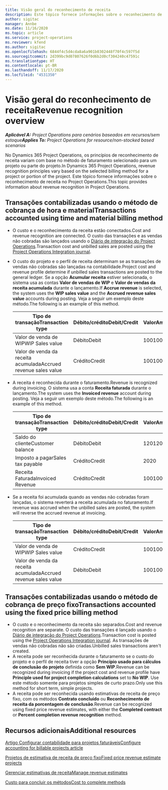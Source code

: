 ```yaml
---
title: Visão geral do reconhecimento de receita
description: Este tópico fornece informações sobre o reconhecimento de receita no Project Operations.
author: sigitac
manager: Annbe
ms.date: 11/16/2020
ms.topic: article
ms.service: project-operations
ms.reviewer: kfend
ms.author: sigitac
ms.openlocfilehash: 6844f4c5d4cda8a6a901b0302448f70f4c597f5d
ms.sourcegitcommit: 2d399bc9d07807626f0d6b2d0cf304240c47591c
ms.translationtype: HT
ms.contentlocale: pt-BR
ms.lasthandoff: 11/17/2020
ms.locfileid: "4531350"
---
```

# <a name="revenue-recognition-overview"></a><span data-ttu-id="6e639-103">Visão geral do reconhecimento de receita</span><span class="sxs-lookup"><span data-stu-id="6e639-103">Revenue recognition overview</span></span>

<span data-ttu-id="6e639-104">_**Aplicável A:** Project Operations para cenários baseados em recursos/sem estoque_</span><span class="sxs-lookup"><span data-stu-id="6e639-104">_**Applies To:** Project Operations for resource/non-stocked based scenarios_</span></span>

<span data-ttu-id="6e639-105">No Dynamics 365 Project Operations, os princípios de reconhecimento de receita variam com base no método de faturamento selecionado para um projeto ou parte do projeto.</span><span class="sxs-lookup"><span data-stu-id="6e639-105">In Dynamics 365 Project Operations, revenue recognition principles vary based on the selected billing method for a project or portion of the project.</span></span> <span data-ttu-id="6e639-106">Este tópico fornece informações sobre o reconhecimento de receita no Project Operations.</span><span class="sxs-lookup"><span data-stu-id="6e639-106">This topic provides information about revenue recognition in Project Operations.</span></span>

## <a name="transactions-accounted-using-time-and-material-billing-method"></a><span data-ttu-id="6e639-107">Transações contabilizadas usando o método de cobrança de hora e material</span><span class="sxs-lookup"><span data-stu-id="6e639-107">Transactions accounted using time and material billing method</span></span>

- <span data-ttu-id="6e639-108">O custo e o reconhecimento da receita estão conectados.</span><span class="sxs-lookup"><span data-stu-id="6e639-108">Cost and revenue recognition are connected.</span></span> <span data-ttu-id="6e639-109">O custo das transações e as vendas não cobradas são lançados usando o [Diário de integração do Project Operations](../project-accounting/project-operations-integration-journal.md).</span><span class="sxs-lookup"><span data-stu-id="6e639-109">Transaction cost and unbilled sales are posted using the [Project Operations Integration journal](../project-accounting/project-operations-integration-journal.md).</span></span>
- <span data-ttu-id="6e639-110">O custo do projeto e o perfil de receita determinam se as transações de vendas não cobradas são lançadas na contabilidade.</span><span class="sxs-lookup"><span data-stu-id="6e639-110">Project cost and revenue profile determine if unbilled sales transactions are posted to the general ledger.</span></span> <span data-ttu-id="6e639-111">Se a opção **Acumular receita** estiver selecionada, o sistema usa as contas **Valor de vendas de WIP** e **Valor de vendas da receita acumulada** durante o lançamento.</span><span class="sxs-lookup"><span data-stu-id="6e639-111">If **Accrue revenue** is selected, the system uses the **WIP sales value** and the **Accrued revenue sales value** accounts during posting.</span></span> <span data-ttu-id="6e639-112">Veja a seguir um exemplo deste método.</span><span class="sxs-lookup"><span data-stu-id="6e639-112">The following is an example of this method.</span></span>  

  | <span data-ttu-id="6e639-113">Tipo de transação</span><span class="sxs-lookup"><span data-stu-id="6e639-113">Transaction type</span></span> | <span data-ttu-id="6e639-114">Débito/crédito</span><span class="sxs-lookup"><span data-stu-id="6e639-114">Debit/Credit</span></span> | <span data-ttu-id="6e639-115">Valor</span><span class="sxs-lookup"><span data-stu-id="6e639-115">Amount</span></span> |
  | --- | --- | --- |
  | <span data-ttu-id="6e639-116">Valor de venda de WIP</span><span class="sxs-lookup"><span data-stu-id="6e639-116">WIP Sales value</span></span> | <span data-ttu-id="6e639-117">Débito</span><span class="sxs-lookup"><span data-stu-id="6e639-117">Debit</span></span> | <span data-ttu-id="6e639-118">100</span><span class="sxs-lookup"><span data-stu-id="6e639-118">100</span></span> |
  | <span data-ttu-id="6e639-119">Valor de venda da receita acumulada</span><span class="sxs-lookup"><span data-stu-id="6e639-119">Accrued revenue sales value</span></span> | <span data-ttu-id="6e639-120">Crédito</span><span class="sxs-lookup"><span data-stu-id="6e639-120">Credit</span></span> | <span data-ttu-id="6e639-121">100</span><span class="sxs-lookup"><span data-stu-id="6e639-121">100</span></span> |

- <span data-ttu-id="6e639-122">A receita é reconhecida durante o faturamento.</span><span class="sxs-lookup"><span data-stu-id="6e639-122">Revenue is recognized during invoicing.</span></span> <span data-ttu-id="6e639-123">O sistema usa a conta **Receita faturada** durante o lançamento.</span><span class="sxs-lookup"><span data-stu-id="6e639-123">The system uses the **Invoiced revenue** account during posting.</span></span> <span data-ttu-id="6e639-124">Veja a seguir um exemplo deste método.</span><span class="sxs-lookup"><span data-stu-id="6e639-124">The following is an example of this method.</span></span>  

  | <span data-ttu-id="6e639-125">Tipo de transação</span><span class="sxs-lookup"><span data-stu-id="6e639-125">Transaction type</span></span> | <span data-ttu-id="6e639-126">Débito/crédito</span><span class="sxs-lookup"><span data-stu-id="6e639-126">Debit/Credit</span></span> | <span data-ttu-id="6e639-127">Valor</span><span class="sxs-lookup"><span data-stu-id="6e639-127">Amount</span></span> |
  | --- | --- | --- |
  | <span data-ttu-id="6e639-128">Saldo do cliente</span><span class="sxs-lookup"><span data-stu-id="6e639-128">Customer balance</span></span> | <span data-ttu-id="6e639-129">Débito</span><span class="sxs-lookup"><span data-stu-id="6e639-129">Debit</span></span> | <span data-ttu-id="6e639-130">120</span><span class="sxs-lookup"><span data-stu-id="6e639-130">120</span></span> |
  | <span data-ttu-id="6e639-131">Imposto a pagar</span><span class="sxs-lookup"><span data-stu-id="6e639-131">Sales tax payable</span></span> | <span data-ttu-id="6e639-132">Crédito</span><span class="sxs-lookup"><span data-stu-id="6e639-132">Credit</span></span> | <span data-ttu-id="6e639-133">20</span><span class="sxs-lookup"><span data-stu-id="6e639-133">20</span></span> |
  | <span data-ttu-id="6e639-134">Receita Faturada</span><span class="sxs-lookup"><span data-stu-id="6e639-134">Invoiced Revenue</span></span> | <span data-ttu-id="6e639-135">Crédito</span><span class="sxs-lookup"><span data-stu-id="6e639-135">Credit</span></span> | <span data-ttu-id="6e639-136">100</span><span class="sxs-lookup"><span data-stu-id="6e639-136">100</span></span> |

- <span data-ttu-id="6e639-137">Se a receita foi acumulada quando as vendas não cobradas foram lançadas, o sistema reverterá a receita acumulada no faturamento.</span><span class="sxs-lookup"><span data-stu-id="6e639-137">If revenue was accrued when the unbilled sales are posted, the system will reverse the accrued revenue at invoicing.</span></span>

  | <span data-ttu-id="6e639-138">Tipo de transação</span><span class="sxs-lookup"><span data-stu-id="6e639-138">Transaction type</span></span> | <span data-ttu-id="6e639-139">Débito/crédito</span><span class="sxs-lookup"><span data-stu-id="6e639-139">Debit/Credit</span></span> | <span data-ttu-id="6e639-140">Valor</span><span class="sxs-lookup"><span data-stu-id="6e639-140">Amount</span></span> |
  | --- | --- | --- |
  | <span data-ttu-id="6e639-141">Valor de venda de WIP</span><span class="sxs-lookup"><span data-stu-id="6e639-141">WIP Sales value</span></span> | <span data-ttu-id="6e639-142">Crédito</span><span class="sxs-lookup"><span data-stu-id="6e639-142">Credit</span></span> | <span data-ttu-id="6e639-143">100</span><span class="sxs-lookup"><span data-stu-id="6e639-143">100</span></span> |
  | <span data-ttu-id="6e639-144">Valor de venda da receita acumulada</span><span class="sxs-lookup"><span data-stu-id="6e639-144">Accrued revenue sales value</span></span> | <span data-ttu-id="6e639-145">Débito</span><span class="sxs-lookup"><span data-stu-id="6e639-145">Debit</span></span> | <span data-ttu-id="6e639-146">100</span><span class="sxs-lookup"><span data-stu-id="6e639-146">100</span></span> |

## <a name="transactions-accounted-using-the-fixed-price-billing-method"></a><span data-ttu-id="6e639-147">Transações contabilizadas usando o método de cobrança de preço fixo</span><span class="sxs-lookup"><span data-stu-id="6e639-147">Transactions accounted using the fixed price billing method</span></span>

- <span data-ttu-id="6e639-148">O custo e o reconhecimento da receita são separados.</span><span class="sxs-lookup"><span data-stu-id="6e639-148">Cost and revenue recognition are separate.</span></span> <span data-ttu-id="6e639-149">O custo das transações é lançado usando o [Diário de integração do Project Operations](../project-accounting/project-operations-integration-journal.md).</span><span class="sxs-lookup"><span data-stu-id="6e639-149">Transaction cost is posted using the [Project Operations Integration journal](../project-accounting/project-operations-integration-journal.md).</span></span> <span data-ttu-id="6e639-150">As transações de vendas não cobradas não são criadas.</span><span class="sxs-lookup"><span data-stu-id="6e639-150">Unbilled sales transactions aren't created.</span></span>
- <span data-ttu-id="6e639-151">A receita pode ser reconhecida durante o faturamento se o custo do projeto e o perfil de receita tiver a opção **Princípio usado para cálculos de conclusão do projeto** definida como **Sem WIP**.</span><span class="sxs-lookup"><span data-stu-id="6e639-151">Revenue can be recognized during invoicing if the project cost and revenue profile have **Principle used for project completion calculations** set to **No WIP**.</span></span> <span data-ttu-id="6e639-152">Use este método somente para projetos simples de curto prazo.</span><span class="sxs-lookup"><span data-stu-id="6e639-152">Only use this method for short term, simple projects.</span></span>
- <span data-ttu-id="6e639-153">A receita pode ser reconhecida usando estimativas de receita de preço fixo, com os métodos **Contrato concluído** ou **Reconhecimento de receita da porcentagem de conclusão**.</span><span class="sxs-lookup"><span data-stu-id="6e639-153">Revenue can be recognized using fixed price revenue estimates, with either the **Completed contract** or **Percent completion revenue recognition** method.</span></span>

## <a name="additional-resources"></a><span data-ttu-id="6e639-154">Recursos adicionais</span><span class="sxs-lookup"><span data-stu-id="6e639-154">Additional resources</span></span>
[<span data-ttu-id="6e639-155">Artigo Configurar contabilidade para projetos faturáveis</span><span class="sxs-lookup"><span data-stu-id="6e639-155">Configure accounting for billable projects article</span></span>](../project-accounting/configure-accounting-billable-projects.md)

[<span data-ttu-id="6e639-156">Projetos de estimativa de receita de preço fixo</span><span class="sxs-lookup"><span data-stu-id="6e639-156">Fixed price revenue estimate projects</span></span>](rev-rec-percentage-completion-method.md)

[<span data-ttu-id="6e639-157">Gerenciar estimativas de receita</span><span class="sxs-lookup"><span data-stu-id="6e639-157">Manage revenue estimates</span></span>](rev-rec-completed-contract-method.md)

[<span data-ttu-id="6e639-158">Custo para concluir os métodos</span><span class="sxs-lookup"><span data-stu-id="6e639-158">Cost to complete methods</span></span>](cost-complete-methods.md)
